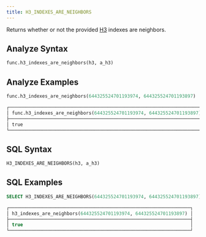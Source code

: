```yaml
---
title: H3_INDEXES_ARE_NEIGHBORS
---
```


Returns whether or not the provided [H3](https://eng.uber.com/h3/) indexes are neighbors.

## Analyze Syntax

```python
func.h3_indexes_are_neighbors(h3, a_h3)
```

## Analyze Examples

```python
func.h3_indexes_are_neighbors(644325524701193974, 644325524701193897)

┌───────────────────────────────────────────────────────────────────────┐
│ func.h3_indexes_are_neighbors(644325524701193974, 644325524701193897) │
├───────────────────────────────────────────────────────────────────────┤
│ true                                                                  │
└───────────────────────────────────────────────────────────────────────┘
```

## SQL Syntax

```sql
H3_INDEXES_ARE_NEIGHBORS(h3, a_h3)
```

## SQL Examples

```sql
SELECT H3_INDEXES_ARE_NEIGHBORS(644325524701193974, 644325524701193897);

┌──────────────────────────────────────────────────────────────────┐
│ h3_indexes_are_neighbors(644325524701193974, 644325524701193897) │
├──────────────────────────────────────────────────────────────────┤
│ true                                                             │
└──────────────────────────────────────────────────────────────────┘
```